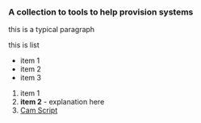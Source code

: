 ### A collection to tools to help provision systems

this is a typical paragraph

this is list
- item 1
- item 2
- item 3

1. item 1
1. **item 2** - explanation here
1. [Cam Script](it-support/cam_access.sh)